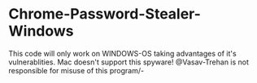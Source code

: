 # Chrome-Password-Stealer-Windows
This code will only work on WINDOWS-OS taking advantages of it's vulnerablities. Mac doesn't support this spyware!
@Vasav-Trehan is not responsible for misuse of this program/-
